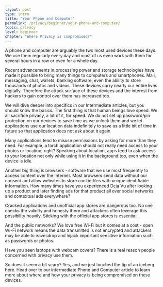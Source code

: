 ```yaml
---
layout: post
type: intro
title: "Your Phone and Computer"
permalink: /privacy/beginner/your-phone-and-computer/
topic: privacy
level: beginner
chapter: "Where Privacy is compromised?"
---
```


A phone and computer are arguably the two most used devices these days. We use them regularly every day and most of us even work with them for several hours in a row or even for a whole day.

Recent advancements in processing power and storage technologies have made it possible to bring many things to computers and smartphones. Mail, messaging, chat, wallets, banking software, even the ability to store thousands of photos and videos. These devices carry nearly our entire lives digitally. Therefore the attack surface of these devices and the interest from hackers to gain control over them has increased too.

We will dive deeper into specifics in our Intermediate articles, but you should know the basics. The first thing is that human beings love speed. We all sacrifice privacy, a lot of it, for speed. We do not set up password/pin protection on our devices to save time as we unlock them and we let applications use our location data indefinitely to save us a little bit of time in future so that application does not ask about it again.

Many applications tend to misuse permissions by asking for more than they need. For example, a torch application should not really need access to your photos or location, right? Speaking about location, apps tend to ask access to your location not only while using it in the background too, even when the device is idle.

Another big thing is browsers - software that we use most frequently to access content over the Internet. Most browsers send data without our consent and allow websites to store cookie files with unique identifiable information. How many times have you experienced Deja Vu after looking up a product and later finding ads for that product all over social networks and contextual ads everywhere?

Cracked applications and unofficial app stores are dangerous too. No one checks the validity and honesty there and attackers often leverage this possibility heavily. Sticking with the official app stores is essential.

And the public networks? We love free Wi-Fi but it comes at a cost - open Wi-Fi network means the data transmitted is not encrypted and attackers may be able to eavesdrop and hijack important sensitive information such as passwords or photos.

Have you seen laptops with webcam covers? There is a real reason people concerned with privacy use them.

So does it seem a bit scary? Yes, and we just touched the tip of an iceberg here. Head over to our intermediate Phone and Computer article to learn more about where and how your privacy is being compromised on these devices.
